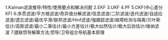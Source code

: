 1.Kalman滤波推导/特性/使用要点和解决问题
2.EKF
3.UKF
4.PF
5.CKF(中心差分KF)
6.序贯滤波/平方根滤波/奇异值分解滤波/信息滤波/二阶滤波/迭代滤波/自适应滤波/遗忘滤波/最优平滑/联邦滤波/Hinf滤波/强跟踪滤波/故障检测与隔离/贝叶斯估计/高斯滤波/最小二乘估计/最小方差估计/极大似然估计/极大后验估计/维纳滤波
7.捷联惯导解算方法;惯导/卫导组合导航基本原理